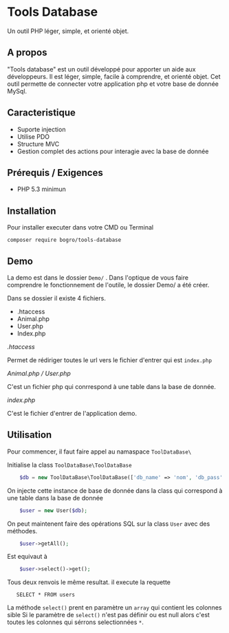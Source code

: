 Tools Database
==============

Un outil PHP léger, simple, et orienté objet.

A propos
--------

"Tools database" est un outil développé pour apporter un aide aux développeurs.
Il est léger, simple, facile à comprendre, et orienté objet. Cet outil permette de connecter votre application php et votre base de donnée MySql.


Caracteristique
---------------

- Suporte injection
- Utilise PDO
- Structure MVC
- Gestion complet des actions pour interagie avec la base de donnée

Prérequis / Exigences
---------------------

- PHP 5.3 minimun

Installation
------------
Pour installer executer dans votre CMD ou Terminal

`composer require bogro/tools-database`

Demo
----

La demo est dans le dossier `Demo/` . Dans l'optique de vous faire comprendre le fonctionnement de l'outile,
le dossier Demo/ a été créer.

Dans se dossier il existe 4 fichiers.

- .htaccess
- Animal.php
- User.php
- Index.php

_.htaccess_

Permet de rédiriger toutes le url vers le fichier d'entrer qui est `index.php`

_Animal.php / User.php_

C'est un fichier php qui conrrespond à une table dans la base de donnée.

_index.php_

C'est le fichier d'entrer de l'application demo.

Utilisation
-------------

Pour commencer, il faut faire appel au namaspace `ToolDataBase\`

Initialise la class `ToolDataBase\ToolDataBase`

```php
    $db = new ToolDataBase\ToolDataBase(['db_name' => 'nom', 'db_pass' => 'mot de passe', 'db_host' => 'adress', 'db_user' => 'utilisateur'];);
```

On injecte cette instance de base de donnée dans la class qui correspond à une table dans la base de donnée

```php
    $user = new User($db);
```

On peut maintenent faire des opérations SQL sur la class `User` avec des méthodes. 
```php
    $user->getAll();
```
Est equivaut à 
```php
    $user->select()->get();
```

Tous deux renvois le même resultat. il execute la requette 
```mysql
   SELECT * FROM users
```

La méthode `select()` prent en paramètre un `array` qui contient les colonnes sible
Si le paramètre de `select()` n'est pas définir ou est null alors c'est toutes les colonnes qui sérrons selectionnées `*`.
